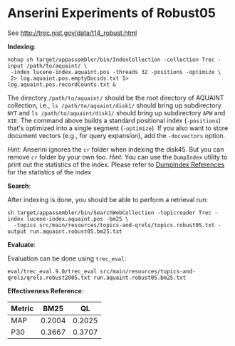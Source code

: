 # Anserini Experiments of Robust05

See http://trec.nist.gov/data/t14_robust.html

**Indexing**:

```
nohup sh target/appassembler/bin/IndexCollection -collection Trec -input /path/to/aquaint/ \
 -index lucene-index.aquaint.pos -threads 32 -positions -optimize \
 2> log.aquaint.pos.emptyDocids.txt 1> log.aquaint.pos.recordCounts.txt &
```


The directory `/path/to/aquaint/` should be the root directory of AQUAINT collection, i.e., `ls /path/to/aquaint/disk1/` should bring up subdirectory `NYT` and `ls /path/to/aquaint/disk1/` should bring up subdirectory `APW` and `XIE`. The command above builds a standard positional index (`-positions`) that's optimized into a single segment (`-optimize`). If you also want to store document vectors (e.g., for query expansion), add the `-docvectors` option.

_Hint:_ Anserini ignores the `cr` folder when indexing the disk45. But you can remove `cr` folder by your own too.
_Hint:_ You can use the `DumpIndex` utility to print out the statistics of the index. Please refer to [DumpIndex References](dumpindex-reference.md) for the statistics of the index


**Search**:

After indexing is done, you should be able to perform a retrieval run:

```
sh target/appassembler/bin/SearchWebCollection -topicreader Trec -index lucene-index.aquaint.pos -bm25 \
  -topics src/main/resources/topics-and-qrels/topics.robust05.txt -output run.aquaint.robust05.bm25.txt
```

**Evaluate**:

Evaluation can be done using `trec_eval`:
```
eval/trec_eval.9.0/trec_eval src/main/resources/topics-and-qrels/qrels.robust2005.txt run.aquaint.robust05.bm25.txt
```

**Effectiveness Reference**:

Metric | BM25   | QL     
-------|--------|--------
MAP    | 0.2004 | 0.2025 
P30    | 0.3667 | 0.3707 
